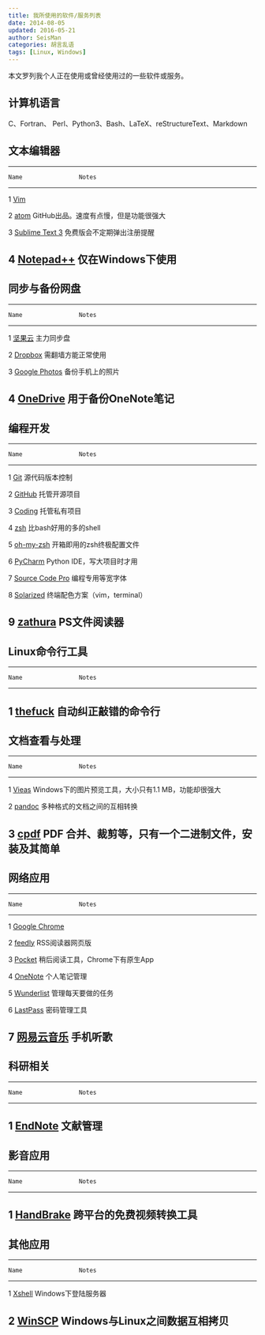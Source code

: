```yaml
---
title: 我所使用的软件/服务列表
date: 2014-08-05
updated: 2016-05-21
author: SeisMan
categories: 胡言乱语
tags: [Linux, Windows]
---
```


本文罗列我个人正在使用或曾经使用过的一些软件或服务。

<!--more-->

## 计算机语言

C、Fortran、 Perl、Python3、Bash、LaTeX、reStructureText、Markdown


## 文本编辑器

-----------------------------------------------------------------------------
    Name                Notes
--- ------------------- -----------------------------------------------------
1   [Vim][]

2   [atom][]            GitHub出品。速度有点慢，但是功能很强大

3   [Sublime Text 3][]  免费版会不定期弹出注册提醒

4   [Notepad++][]       仅在Windows下使用
-----------------------------------------------------------------------------

[Atom]: https://atom.io/
[Vim]: http://www.vim.org/
[Sublime Text 3]: https://www.sublimetext.com/
[Notepad++]: https://notepad-plus-plus.org/


## 同步与备份网盘

-----------------------------------------------------------------------------
    Name                Notes
--- ------------------- -----------------------------------------------------
1   [坚果云][]          主力同步盘

2   [Dropbox][]         需翻墙方能正常使用

3   [Google Photos][]   备份手机上的照片

4   [OneDrive][]        用于备份OneNote笔记
-----------------------------------------------------------------------------

[坚果云]: https://jianguoyun.com
[Dropbox]: https://www.dropbox.com
[Google Photos]: https://photos.google.com
[OneDrive]: https://onedrive.live.com/


## 编程开发

-----------------------------------------------------------------------------
    Name                Notes
--- ------------------- -----------------------------------------------------
1   [Git][]             源代码版本控制

2   [GitHub][]          托管开源项目

3   [Coding][]          托管私有项目

4   [zsh][]             比bash好用的多的shell

5   [oh-my-zsh][]       开箱即用的zsh终极配置文件

6   [PyCharm][]         Python IDE，写大项目时才用

7   [Source Code Pro][] 编程专用等宽字体

8   [Solarized][]       终端配色方案（vim，terminal）

9   [zathura][]         PS文件阅读器
-----------------------------------------------------------------------------

[Git]: https://git-scm.com/
[zsh]: http://www.zsh.org/
[oh-my-zsh]: http://ohmyz.sh/
[PyCharm]: http://www.jetbrains.com/pycharm/
[GitHub]: https://github.com/
[Coding]: https://coding.net
[Source Code Pro]: https://github.com/adobe-fonts/source-code-pro
[Solarized]: http://ethanschoonover.com/solarized
[zathura]: http://pwmt.org/projects/zathura

## Linux命令行工具

-----------------------------------------------------------------------------
    Name                Notes
--- ------------------- -----------------------------------------------------
1   [thefuck][]         自动纠正敲错的命令行
-----------------------------------------------------------------------------

[thefuck]: https://github.com/nvbn/thefuck


## 文档查看与处理

-----------------------------------------------------------------------------
    Name                Notes
--- ------------------- -----------------------------------------------------
1   [Vieas][]           Windows下的图片预览工具，大小只有1.1 MB，功能却很强大

2   [pandoc][]          多种格式的文档之间的互相转换

3   [cpdf][]            PDF 合并、裁剪等，只有一个二进制文件，安装及其简单
-----------------------------------------------------------------------------

[Vieas]: http://www.vieas.com/en/software/vieas.html
[pandoc]: http://pandoc.org/
[cpdf]: http://community.coherentpdf.com/


## 网络应用

-----------------------------------------------------------------------------
    Name                Notes
--- ------------------- -----------------------------------------------------
1   [Google Chrome][]

2   [feedly][]          RSS阅读器网页版

3   [Pocket][]          稍后阅读工具，Chrome下有原生App

4   [OneNote][]         个人笔记管理

5   [Wunderlist][]      管理每天要做的任务

6   [LastPass][]        密码管理工具

7   [网易云音乐][]      手机听歌
-----------------------------------------------------------------------------

[Google Chrome]: https://www.google.com/chrome/
[feedly]: http://feedly.com/
[Pocket]: http://getpocket.com/
[OneNote]: https://www.onenote.com
[Wunderlist]: https://www.wunderlist.com/zh/
[Lastpass]: https://lastpass.com/
[网易云音乐]: http://music.163.com/


## 科研相关

-----------------------------------------------------------------------------
    Name                Notes
--- ------------------- -----------------------------------------------------
1   [EndNote][]         文献管理
-----------------------------------------------------------------------------

[EndNote]: http://endnote.com/

## 影音应用

-----------------------------------------------------------------------------
    Name                Notes
--- ------------------- -----------------------------------------------------
1   [HandBrake][]       跨平台的免费视频转换工具
-----------------------------------------------------------------------------

[HandBrake]: https://handbrake.fr/


## 其他应用

-----------------------------------------------------------------------------
    Name                Notes
--- ------------------- -----------------------------------------------------
1   [Xshell][]          Windows下登陆服务器

2   [WinSCP][]          Windows与Linux之间数据互相拷贝
-------------------------------------------------------------------------------

[WinSCP]: https://winscp.net/eng/docs/lang:chs
[Xshell]: http://www.netsarang.com/products/xsh_overview.html
